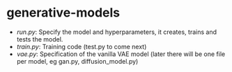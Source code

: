 # generative-models

- *run.py*: Specify the model and hyperparameters, it creates, trains and tests the model.
- *train.py*: Training code (test.py to come next)
- *vae.py*: Specification of the vanilla VAE model (later there will be one file per model, eg gan.py, diffusion_model.py)
